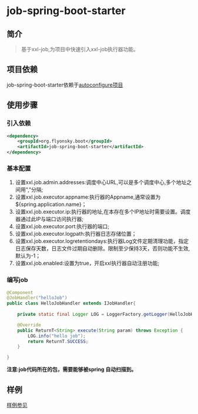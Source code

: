 # job-spring-boot-starter

## 简介
> 基于xxl-job,为项目中快速引入xxl-job执行器功能。
## 项目依赖
job-spring-boot-starter依赖于[autoconfigure项目](https://github.com/flyonskycn/autoconfigure)

## 使用步骤
### 引入依赖
```xml
<dependency>
    <groupId>org.flyonsky.boot</groupId>
    <artifactId>job-spring-boot-starter</artifactId>
</dependency>
```
### 基本配置
1. 设置xxl.job.admin.addresses:调度中心URL,可以是多个调度中心,多个地址之间用","分隔;
2. 设置xxl.job.executor.appname:执行器的Appname,通常设置为${spring.application.name}；
3. 设置xxl.job.executor.ip:执行器的地址,在本存在多个IP地址时需要设置。调度器通过此IP与端口访问执行器;
4. 设置xxl.job.executor.port:执行器的端口;
5. 设置xxl.job.executor.logpath:执行器日志存储位置；
6. 设置xxl.job.executor.logretentiondays:执行器Log文件定期清理功能，指定日志保存天数，日志文件过期自动删除。限制至少保持3天，否则功能不生效,默认为-1；
7. 设置xxl.job.enabled:设置为true，开启xxl执行器自动注册功能;
### 编写job
```java
@Component
@JobHandler("helloJob")
public class HelloJobHandler extends IJobHandler{
	
	private static final Logger LOG = LoggerFactory.getLogger(HelloJobHandler.class);

	@Override
	public ReturnT<String> execute(String param) throws Exception {
		LOG.info("hello job");
		return ReturnT.SUCCESS;
	}

}
```
**注意:job代码所在的包，需要能够被spring 自动扫描到。**

## 样例
[样例参见](https://github.com/flyonskycn/micro-service-study/tree/master/jobdemo)
